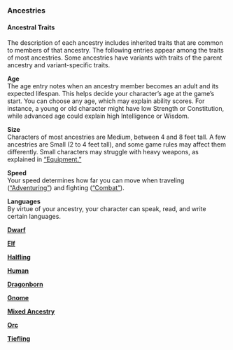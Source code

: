 ### Ancestries

#### Ancestral Traits
The description of each ancestry includes inherited traits that are common to members of that ancestry.
The following entries appear among the traits of most ancestries.
Some ancestries have variants with traits of the parent ancestry and variant-specific traits.

**Age** \
The age entry notes when an ancestry member becomes an adult and its expected lifespan.
This helps decide your character’s age at the game’s start.
You can choose any age, which may explain ability scores.
For instance, a young or old character might have low Strength or Constitution, while advanced age could explain high Intelligence or Wisdom.

**Size** \
Characters of most ancestries are Medium, between 4 and 8 feet tall.
A few ancestries are Small (2 to 4 feet tall), and some game rules may affect them differently.
Small characters may struggle with heavy weapons, as explained in [“Equipment.”](#equipment)

**Speed** \
Your speed determines how far you can move when traveling ([“Adventuring”](#adventuring)) and fighting ([“Combat”](#combat)).

**Languages** \
By virtue of your ancestry, your character can speak, read, and write certain languages.

[**Dwarf**](./Ancestries/Dwarf.md)

[**Elf**](./Ancestries/Elf.md)

[**Halfling**](./Ancestries/Halfling.md)

[**Human**](./Ancestries/Human.md)

[**Dragonborn**](./Ancestries/Dragonborn.md)

[**Gnome**](./Ancestries/Gnome.md)

[**Mixed Ancestry**](./Ancestries/Mixed_Ancestry.md)

[**Orc**](./Ancestries/Orc.md)

[**Tiefling**](./Ancestries/Tiefling.md)
